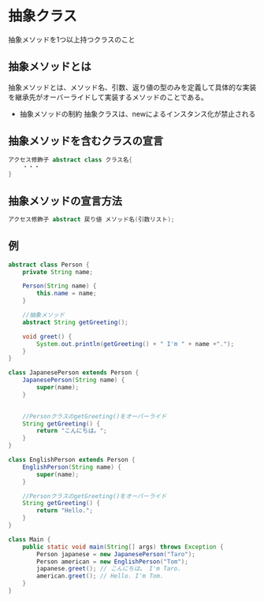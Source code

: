 # 抽象クラス
抽象メソッドを1つ以上持つクラスのこと

## 抽象メソッドとは
抽象メソッドとは、メソッド名、引数、返り値の型のみを定義して具体的な実装を継承先がオーバーライドして実装するメソッドのことである。
- 抽象メソッドの制約
    抽象クラスは、newによるインスタンス化が禁止される  

## 抽象メソッドを含むクラスの宣言
```java
アクセス修飾子 abstract class クラス名{
    ・・・
}
```
## 抽象メソッドの宣言方法
```java
アクセス修飾子 abstract 戻り値 メソッド名(引数リスト);
```

## 例
```java
abstract class Person {
    private String name;

    Person(String name) {
        this.name = name;
    }

    //抽象メソッド
    abstract String getGreeting();

    void greet() {
        System.out.println(getGreeting() + " I'm " + name +".");
    }
}

class JapanesePerson extends Person {
    JapanesePerson(String name) {
        super(name);
    }

   
    //PersonクラスのgetGreeting()をオーバーライド
    String getGreeting() {
        return "こんにちは。";
    }
}

class EnglishPerson extends Person {
    EnglishPerson(String name) {
        super(name);
    }

    //PersonクラスのgetGreeting()をオーバーライド
    String getGreeting() {
        return "Hello.";
    }
}

class Main {
    public static void main(String[] args) throws Exception {
        Person japanese = new JapanesePerson("Taro");
        Person american = new EnglishPerson("Tom");
        japanese.greet(); // こんにちは。 I'm Taro.
        american.greet(); // Hello. I'm Tom.
    }
}
```